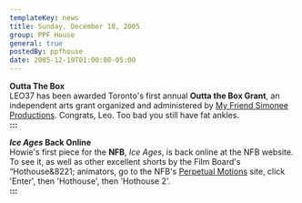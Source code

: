 ```yaml
---
templateKey: news
title: Sunday, December 18, 2005
group: PPF House
general: true
postedBy: ppfhouse
date: 2005-12-19T01:00:00-05:00
---
```

**Outta The Box**  
LEO37 has been awarded Toronto's first annual **Outta the Box Grant**, an independent arts grant organized and administered by [My Friend Simonee Productions](http://www.myfriendsimonee.com). Congrats, Leo. Too bad you still have fat ankles.  
**:::**  
  
***Ice Ages* Back Online**  
Howie's first piece for the **NFB**, *Ice Ages*, is back online at the NFB website. To see it, as well as other excellent shorts by the Film Board's “Hothouse&amp;8221; animators, go to the NFB's [Perpetual Motions](http://nfb.ca/perpetualmotions/index.php?v=h&lg=en) site, click 'Enter', then 'Hothouse', then 'Hothouse 2'.  
**:::**